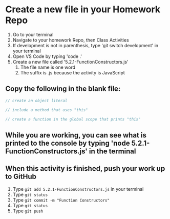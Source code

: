 # Create a new file in your Homework Repo

1. Go to your terminal
2. Navigate to your homework Repo, then Class Activities
3. If development is not in parenthesis, type 'git switch development' in your terminal
4. Open VS Code by typing 'code .'
5. Create a new file called '5.2.1-FunctionConstructors.js'
   1. The file name is one word
   2. The suffix is .js because the activity is JavaScript

## Copy the following in the blank file:

```javascript
// create an object literal

// include a method that uses "this"

// create a function in the global scope that prints "this"
```

## While you are working, you can see what is printed to the console by typing 'node 5.2.1-FunctionConstructors.js' in the terminal

## When this activity is finished, push your work up to GitHub

1. Type `git add 5.2.1-FunctionConstructors.js` in your terminal
2. Type `git status`
3. Type `git commit -m "Function Constructors"`
4. Type `git status`
5. Type `git push`
